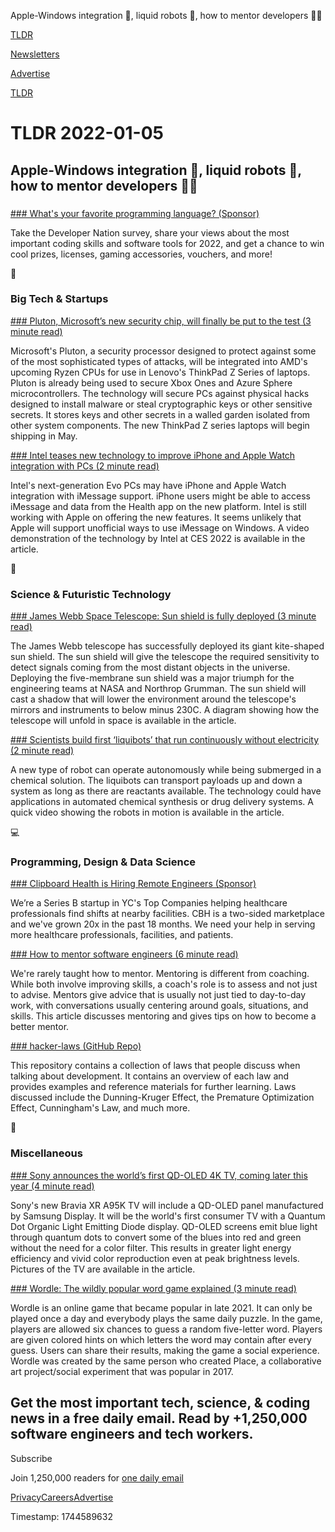 Apple-Windows integration 📱, liquid robots 🤖, how to mentor developers 👨‍💻

[TLDR](/)

[Newsletters](/newsletters)

[Advertise](https://advertise.tldr.tech/)

[TLDR](/)

# TLDR 2022-01-05

## Apple-Windows integration 📱, liquid robots 🤖, how to mentor developers 👨‍💻

### 

[### What's your favorite programming language? (Sponsor)](https://www.developereconomics.net/?member_id=tldr)

Take the Developer Nation survey, share your views about the most important coding skills and software tools for 2022, and get a chance to win cool prizes, licenses, gaming accessories, vouchers, and more!

📱

### Big Tech & Startups

[### Pluton, Microsoft’s new security chip, will finally be put to the test (3 minute read)](https://arstechnica.com/information-technology/2022/01/pluton-microsofts-new-security-chip-will-finally-be-put-to-the-test/?utm_source=tldrnewsletter)

Microsoft's Pluton, a security processor designed to protect against some of the most sophisticated types of attacks, will be integrated into AMD's upcoming Ryzen CPUs for use in Lenovo's ThinkPad Z Series of laptops. Pluton is already being used to secure Xbox Ones and Azure Sphere microcontrollers. The technology will secure PCs against physical hacks designed to install malware or steal cryptographic keys or other sensitive secrets. It stores keys and other secrets in a walled garden isolated from other system components. The new ThinkPad Z series laptops will begin shipping in May.

[### Intel teases new technology to improve iPhone and Apple Watch integration with PCs (2 minute read)](https://9to5mac.com/2022/01/04/intel-teases-new-technology-to-improve-iphone-and-apple-watch-integration-with-pcs/?utm_source=tldrnewsletter)

Intel's next-generation Evo PCs may have iPhone and Apple Watch integration with iMessage support. iPhone users might be able to access iMessage and data from the Health app on the new platform. Intel is still working with Apple on offering the new features. It seems unlikely that Apple will support unofficial ways to use iMessage on Windows. A video demonstration of the technology by Intel at CES 2022 is available in the article.

🚀

### Science & Futuristic Technology

[### James Webb Space Telescope: Sun shield is fully deployed (3 minute read)](https://www.bbc.com/news/science-environment-59873738?utm_source=tldrnewsletter)

The James Webb telescope has successfully deployed its giant kite-shaped sun shield. The sun shield will give the telescope the required sensitivity to detect signals coming from the most distant objects in the universe. Deploying the five-membrane sun shield was a major triumph for the engineering teams at NASA and Northrop Grumman. The sun shield will cast a shadow that will lower the environment around the telescope's mirrors and instruments to below minus 230C. A diagram showing how the telescope will unfold in space is available in the article.

[### Scientists build first ‘liquibots’ that run continuously without electricity (2 minute read)](https://www.independent.co.uk/news/science/liquibots-liquid-robots-self-powered-electricity-b1986230.html?amp&utm_source=reddit.com?utm_source=tldrnewsletter)

A new type of robot can operate autonomously while being submerged in a chemical solution. The liquibots can transport payloads up and down a system as long as there are reactants available. The technology could have applications in automated chemical synthesis or drug delivery systems. A quick video showing the robots in motion is available in the article.

💻

### Programming, Design & Data Science

[### Clipboard Health is Hiring Remote Engineers (Sponsor)](https://grnh.se/97469c204us)

We’re a Series B startup in YC's Top Companies helping healthcare professionals find shifts at nearby facilities. CBH is a two-sided marketplace and we've grown 20x in the past 18 months. We need your help in serving more healthcare professionals, facilities, and patients.

[### How to mentor software engineers (6 minute read)](https://xdg.me/mentor-engineers/?utm_source=tldrnewsletter)

We're rarely taught how to mentor. Mentoring is different from coaching. While both involve improving skills, a coach's role is to assess and not just to advise. Mentors give advice that is usually not just tied to day-to-day work, with conversations usually centering around goals, situations, and skills. This article discusses mentoring and gives tips on how to become a better mentor.

[### hacker-laws (GitHub Repo)](https://github.com/dwmkerr/hacker-laws?utm_source=tldrnewsletter)

This repository contains a collection of laws that people discuss when talking about development. It contains an overview of each law and provides examples and reference materials for further learning. Laws discussed include the Dunning-Kruger Effect, the Premature Optimization Effect, Cunningham's Law, and much more.

🎁

### Miscellaneous

[### Sony announces the world’s first QD-OLED 4K TV, coming later this year (4 minute read)](https://www.theverge.com/2022/1/4/22865220/sony-a95k-qd-oled-qdoled-4k-tv-announced-features-explainer?utm_source=tldrnewsletter)

Sony's new Bravia XR A95K TV will include a QD-OLED panel manufactured by Samsung Display. It will be the world's first consumer TV with a Quantum Dot Organic Light Emitting Diode display. QD-OLED screens emit blue light through quantum dots to convert some of the blues into red and green without the need for a color filter. This results in greater light energy efficiency and vivid color reproduction even at peak brightness levels. Pictures of the TV are available in the article.

[### Wordle: The wildly popular word game explained (3 minute read)](https://www.cnet.com/news/wordle-the-wildly-popular-word-game-explained/?utm_source=tldrnewsletter)

Wordle is an online game that became popular in late 2021. It can only be played once a day and everybody plays the same daily puzzle. In the game, players are allowed six chances to guess a random five-letter word. Players are given colored hints on which letters the word may contain after every guess. Users can share their results, making the game a social experience. Wordle was created by the same person who created Place, a collaborative art project/social experiment that was popular in 2017.

## Get the most important tech, science, & coding news in a free daily email. Read by +1,250,000 software engineers and tech workers.

Subscribe

Join 1,250,000 readers for [one daily email](/api/latest/tech)

[Privacy](/privacy)[Careers](https://jobs.ashbyhq.com/tldr.tech)[Advertise](/tech/advertise)

Timestamp: 1744589632